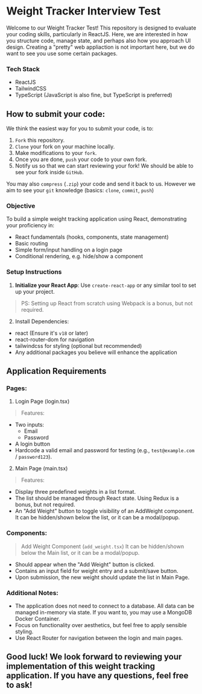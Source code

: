 # Weight Tracker Interview Test

Welcome to our Weight Tracker Test! This repository is designed to evaluate your coding skills, particularly in ReactJS. Here, we are interested in how you structure code, manage state, and perhaps also how you approach UI design. Creating a "pretty" web appliaction is not important here, but we do want to see you use some certain packages.

### Tech Stack
- ReactJS
- TailwindCSS
- TypeScript (JavaScript is also fine, but TypeScript is preferred)

## How to submit your code:
We think the easiest way for you to submit your code, is to:
1. `Fork` this repository.
2. `Clone` your fork on your machine locally.
2. Make modifications to your `fork`.
3. Once you are done, `push` your code to your own fork.
4. Notify us so that we can start reviewing your fork! We should be able to see your fork inside `GitHub`.

You may also `compress` (`.zip`) your code and send it back to us. However we aim to see your `git` knowledge (basics: `clone`, `commit`, `push`)

### Objective

To build a simple weight tracking application using React, demonstrating your proficiency in:
- React fundamentals (hooks, components, state management)
- Basic routing
- Simple form/input handling on a login page
- Conditional rendering, e.g. hide/show a component

### Setup Instructions

1. **Initialize your React App**: Use `create-react-app` or any similar tool to set up your project. 
> PS: Setting up React from scratch using Webpack is a bonus, but not required.
2. Install Dependencies:
- react (Ensure it's `v18` or later)
- react-router-dom for navigation
- tailwindcss for styling (optional but recommended)
- Any additional packages you believe will enhance the application

## Application Requirements

### Pages:
1. Login Page (login.tsx)
> Features:
- Two inputs: 
  - Email
  - Password
- A login button
- Hardcode a valid email and password for testing (e.g., `test@example.com` / `password123`).

2. Main Page (main.tsx)
> Features:
- Display three predefined weights in a list format.
- The list should be managed through React state. Using Redux is a bonus, but not required.
- An "Add Weight" button to toggle visibility of an AddWeight component. It can be hidden/shown below the list, or it can be a modal/popup.

### Components:
> Add Weight Component (`add_weight.tsx`)
It can be hidden/shown below the Main list, or it can be a modal/popup.
- Should appear when the "Add Weight" button is clicked.
- Contains an input field for weight entry and a submit/save button.
- Upon submission, the new weight should update the list in Main Page.

### Additional Notes:
- The application does not need to connect to a database. All data can be managed in-memory via state. If you want to, you may use a MongoDB Docker Container.
- Focus on functionality over aesthetics, but feel free to apply sensible styling.
- Use React Router for navigation between the login and main pages.

## Good luck! We look forward to reviewing your implementation of this weight tracking application. If you have any questions, feel free to ask!
